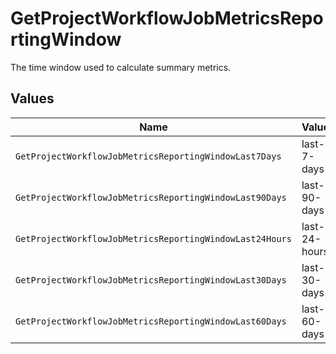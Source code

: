 # GetProjectWorkflowJobMetricsReportingWindow

The time window used to calculate summary metrics.


## Values

| Name                                                     | Value                                                    |
| -------------------------------------------------------- | -------------------------------------------------------- |
| `GetProjectWorkflowJobMetricsReportingWindowLast7Days`   | last-7-days                                              |
| `GetProjectWorkflowJobMetricsReportingWindowLast90Days`  | last-90-days                                             |
| `GetProjectWorkflowJobMetricsReportingWindowLast24Hours` | last-24-hours                                            |
| `GetProjectWorkflowJobMetricsReportingWindowLast30Days`  | last-30-days                                             |
| `GetProjectWorkflowJobMetricsReportingWindowLast60Days`  | last-60-days                                             |